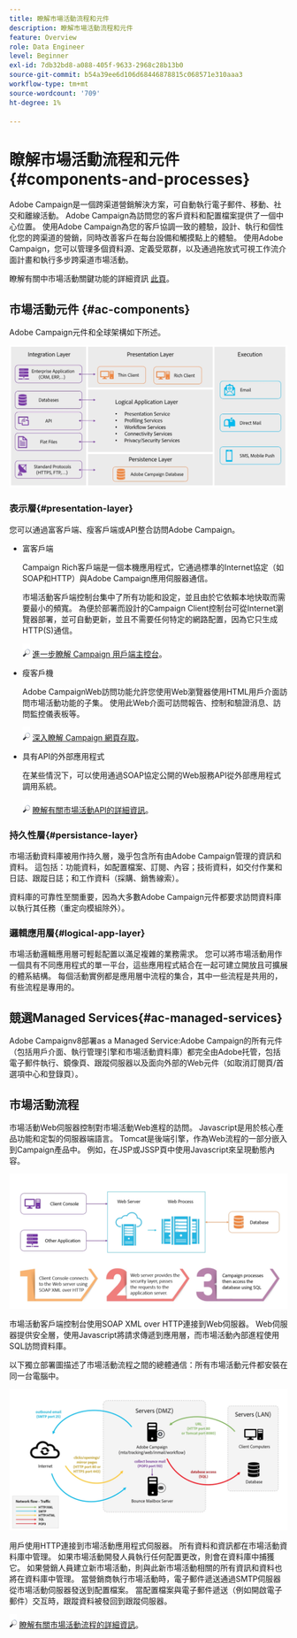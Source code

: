 ```yaml
---
title: 瞭解市場活動流程和元件
description: 瞭解市場活動流程和元件
feature: Overview
role: Data Engineer
level: Beginner
exl-id: 7db32bd8-a088-405f-9633-2968c28b13b0
source-git-commit: b54a39ee6d106d68446878815c068571e310aaa3
workflow-type: tm+mt
source-wordcount: '709'
ht-degree: 1%

---
```


# 瞭解市場活動流程和元件 {#components-and-processes}

Adobe Campaign是一個跨渠道營銷解決方案，可自動執行電子郵件、移動、社交和離線活動。 Adobe Campaign為訪問您的客戶資料和配置檔案提供了一個中心位置。 使用Adobe Campaign為您的客戶協調一致的體驗，設計、執行和個性化您的跨渠道的營銷，同時改善客戶在每台設備和觸摸點上的體驗。 使用Adobe Campaign，您可以管理多個資料源、定義受眾群，以及通過拖放式可視工作流介面計畫和執行多步跨渠道市場活動。

瞭解有關中市場活動關鍵功能的詳細資訊 [此頁](../start/get-started.md)。

## 市場活動元件 {#ac-components}

Adobe Campaign元件和全球架構如下所述。

![](assets/ac-components.png)

### 表示層{#presentation-layer}

您可以通過富客戶端、瘦客戶端或API整合訪問Adobe Campaign。

* 富客戶端

   Campaign Rich客戶端是一個本機應用程式，它通過標準的Internet協定（如SOAP和HTTP）與Adobe Campaign應用伺服器通信。

   市場活動客戶端控制台集中了所有功能和設定，並且由於它依賴本地快取而需要最小的頻寬。 為便於部署而設計的Campaign Client控制台可從Internet瀏覽器部署，並可自動更新，並且不需要任何特定的網路配置，因為它只生成HTTP(S)通信。

   ![](../assets/do-not-localize/glass.png) [進一步瞭解 Campaign 用戶端主控台](../start/connect.md)。

* 瘦客戶機

   Adobe CampaignWeb訪問功能允許您使用Web瀏覽器使用HTML用戶介面訪問市場活動功能的子集。 使用此Web介面可訪問報告、控制和驗證消息、訪問監控儀表板等。

   ![](../assets/do-not-localize/glass.png) [深入瞭解 Campaign 網頁存取](../start/connect.md)。

* 具有API的外部應用程式

   在某些情況下，可以使用通過SOAP協定公開的Web服務API從外部應用程式調用系統。

   ![](../assets/do-not-localize/glass.png) [瞭解有關市場活動API的詳細資訊](../dev/api.md)。

### 持久性層{#persistance-layer}

市場活動資料庫被用作持久層，幾乎包含所有由Adobe Campaign管理的資訊和資料。 這包括：功能資料，如配置檔案、訂閱、內容；技術資料，如交付作業和日誌、跟蹤日誌；和工作資料（採購、銷售線索）。

資料庫的可靠性至關重要，因為大多數Adobe Campaign元件都要求訪問資料庫以執行其任務（重定向模組除外）。

### 邏輯應用層{#logical-app-layer}

市場活動邏輯應用層可輕鬆配置以滿足複雜的業務需求。 您可以將市場活動用作一個具有不同應用程式的單一平台，這些應用程式結合在一起可建立開放且可擴展的體系結構。 每個活動實例都是應用層中流程的集合，其中一些流程是共用的，有些流程是專用的。

## 競選Managed Services{#ac-managed-services}

Adobe Campaignv8部署as a Managed Service:Adobe Campaign的所有元件（包括用戶介面、執行管理引擎和市場活動資料庫）都完全由Adobe托管，包括電子郵件執行、鏡像頁、跟蹤伺服器以及面向外部的Web元件（如取消訂閱頁/首選項中心和登錄頁）。

## 市場活動流程

市場活動Web伺服器控制對市場活動Web進程的訪問。 Javascript是用於核心產品功能和定製的伺服器端語言。 Tomcat是後端引擎，作為Web流程的一部分嵌入到Campaign產品中。 例如，在JSP或JSSP頁中使用Javascript來呈現動態內容。

![](assets/ac-processes.png)

市場活動客戶端控制台使用SOAP XML over HTTP連接到Web伺服器。 Web伺服器提供安全層，使用Javascript將請求傳遞到應用層，而市場活動內部進程使用SQL訪問資料庫。

以下獨立部署圖描述了市場活動流程之間的總體通信：所有市場活動元件都安裝在同一台電腦中。

![](assets/ac-standalone.png)

用戶使用HTTP連接到市場活動應用程式伺服器。 所有資料和資訊都在市場活動資料庫中管理。 如果市場活動開發人員執行任何配置更改，則會在資料庫中捕獲它。 如果營銷人員建立新市場活動，則與此新市場活動相關的所有資訊和資料也將在資料庫中管理。 當營銷商執行市場活動時，電子郵件遞送通過SMTP伺服器從市場活動伺服器發送到配置檔案。 當配置檔案與電子郵件遞送（例如開啟電子郵件）交互時，跟蹤資料被發回到跟蹤伺服器。

![](../assets/do-not-localize/glass.png) [瞭解有關市場活動流程的詳細資訊](../dev/general-architecture.md#dev-env)。
